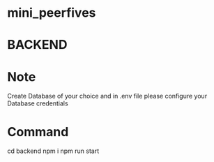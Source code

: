 # mini_peerfives

# BACKEND

# Note
Create Database of your choice and in .env file please configure your Database credentials

# Command
cd backend
npm i
npm run start

